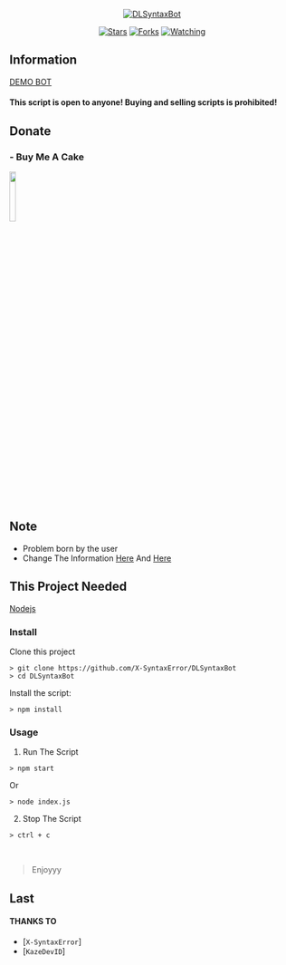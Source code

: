 <p align="center">
<a href="#"><img title="DLSyntaxBot" src="https://img.shields.io/badge/DL Syntax Bot-green?colorA=%23ff0000&colorB=%23017e40&style=for-the-badge"></a>
</p>
<p align="center">
<a href="https://github.com/X-SyntaxError/DLSyntaxBot/stargazers/"><img title="Stars" src="https://img.shields.io/github/stars/X-SyntaxError/DLSyntaxBot?color=red&style=flat-square"></a>
<a href="https://github.com/X-SyntaxError/DLSyntaxBot/network/members"><img title="Forks" src="https://img.shields.io/github/forks/X-SyntaxError/DLSyntaxBot?color=red&style=flat-square"></a>
<a href="https://github.com/X-SyntaxError/DLSyntaxBot/watchers"><img title="Watching" src="https://img.shields.io/github/watchers/X-SyntaxError/DLSyntaxBot?label=Watchers&color=blue&style=flat-square"></a>
</p>


## Information
[DEMO BOT]('t.me/DLSyntaxBot')
#### This script is open to anyone! Buying and selling scripts is prohibited!

## Donate

### - Buy Me A Cake
<a href="https://saweria.co/X-SyntaxError"><img src="http://pixelartmaker-data-78746291193.nyc3.digitaloceanspaces.com/image/71b9e4a5bf4c45f.png" style="width: 15%"></a>

## Note
- Problem born by the user
- Change The Information <a href="https://github.com/X-SyntaxError/DLSyntaxBot/blob/main/index.js#L26">Here</a> And <a href="https://github.com/X-SyntaxError/DLSyntaxBot/blob/main/index.js#L58">Here</a>

## This Project Needed
<a href="https://nodejs.org/en/">Nodejs</a>


### Install
Clone this project

```
> git clone https://github.com/X-SyntaxError/DLSyntaxBot
> cd DLSyntaxBot
```

Install the script:

```
> npm install
```

### Usage
1. Run The Script

```
> npm start
```
Or
```
> node index.js
```


2. Stop The Script

```
> ctrl + c
```
<br>

> Enjoyyy

## Last

#### THANKS TO
* [`X-SyntaxError`]
* [`KazeDevID`]
